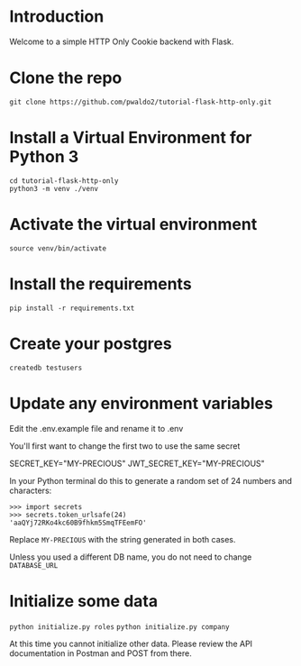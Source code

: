 # Introduction

Welcome to a simple HTTP Only Cookie backend with Flask.

# Clone the repo

`git clone https://github.com/pwaldo2/tutorial-flask-http-only.git`

# Install a Virtual Environment for Python 3

```
cd tutorial-flask-http-only
python3 -m venv ./venv
```

# Activate the virtual environment

`source venv/bin/activate`

# Install the requirements

`pip install -r requirements.txt`

# Create your postgres

`createdb testusers`

# Update any environment variables

Edit the .env.example file and rename it to .env

You'll first want to change the first two to use the same secret

SECRET_KEY="MY-PRECIOUS"
JWT_SECRET_KEY="MY-PRECIOUS"

In your Python terminal do this to generate a random set of 24 numbers and characters:

```
>>> import secrets
>>> secrets.token_urlsafe(24)
'aaQYj72RKo4kc60B9fhkm5SmqTFEemFO'
```

Replace `MY-PRECIOUS` with the string generated in both cases.

Unless you used a different DB name, you do not need to change `DATABASE_URL`

# Initialize some data

`python initialize.py roles`
`python initialize.py company`

At this time you cannot initialize other data. Please review the API documentation in Postman and POST from there.

